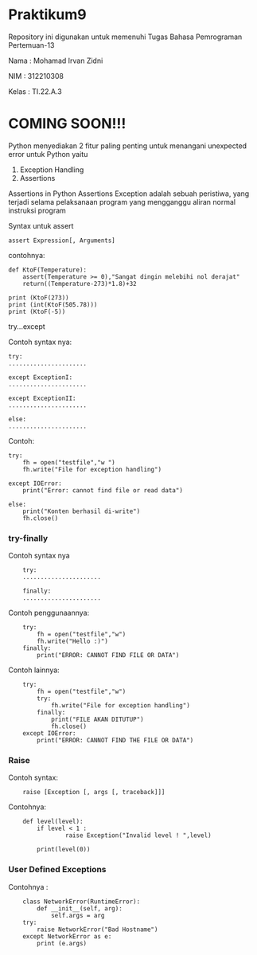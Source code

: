 # Praktikum9

Repository ini digunakan untuk memenuhi Tugas Bahasa Pemrograman Pertemuan-13

Nama    : Mohamad Irvan Zidni

NIM     : 312210308

Kelas   : TI.22.A.3

# COMING SOON!!!

Python menyediakan 2 fitur paling penting untuk menangani unexpected error untuk Python yaitu

1. Exception Handling
2. Assertions

Assertions in Python
Assertions Exception adalah sebuah peristiwa, yang terjadi selama pelaksanaan program yang mengganggu aliran normal instruksi program

Syntax untuk assert

	assert Expression[, Arguments]

contohnya:

	def KtoF(Temperature):
	    assert(Temperature >= 0),"Sangat dingin melebihi nol derajat"
	    return((Temperature-273)*1.8)+32

	print (KtoF(273))
	print (int(KtoF(505.78)))
	print (KtoF(-5))

try...except

Contoh syntax nya:

	try:
	......................

	except ExceptionI:
	......................

	except ExceptionII:
	......................

	else:
	......................

Contoh:

	try:
	    fh = open("testfile","w ")
	    fh.write("File for exception handling")

	except IOError:
	    print("Error: cannot find file or read data")

	else:
	    print("Konten berhasil di-write")
	    fh.close()

### try-finally

Contoh syntax nya

    	try:
    	......................

	    finally:
	    ......................

Contoh penggunaannya:

    	try:
	        fh = open("testfile","w")
	        fh.write("Hello :)")
	    finally:
	        print("ERROR: CANNOT FIND FILE OR DATA")

Contoh lainnya:

	    try:
	        fh = open("testfile","w")
	        try:
	            fh.write("File for exception handling")
            finally:
	            print("FILE AKAN DITUTUP")
	            fh.close()
	    except IOError:
	        print("ERROR: CANNOT FIND THE FILE OR DATA")

### Raise

Contoh syntax:

	    raise [Exception [, args [, traceback]]]

Contohnya:

    	def level(level):
	        if level < 1 :
	                raise Exception("Invalid level ! ",level)

        	print(level(0))

### User Defined Exceptions

Contohnya :

    	class NetworkError(RuntimeError):
    	    def __init__(self, arg):
    	        self.args = arg
    	try:
    	    raise NetworkError("Bad Hostname")
    	except NetworkError as e:
    	    print (e.args)